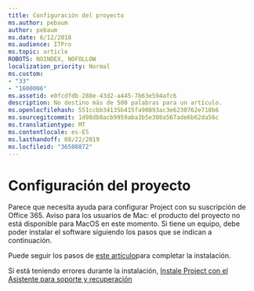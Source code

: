 ```yaml
---
title: Configuración del proyecto
ms.author: pebaum
author: pebaum
ms.date: 6/12/2018
ms.audience: ITPro
ms.topic: article
ROBOTS: NOINDEX, NOFOLLOW
localization_priority: Normal
ms.custom:
- "33"
- "1600006"
ms.assetid: e0fcdfdb-288e-43d2-a445-7b63e594afc6
description: No destino más de 500 palabras para un artículo.
ms.openlocfilehash: 551ccbb34135b415fa90893ac3e6230762e718b6
ms.sourcegitcommit: 1d98db8acb9959aba3b5e308a567ade6b62da56c
ms.translationtype: MT
ms.contentlocale: es-ES
ms.lasthandoff: 08/22/2019
ms.locfileid: "36508872"
---
```

# <a name="setting-up-project"></a>Configuración del proyecto

Parece que necesita ayuda para configurar Project con su suscripción de Office 365.
Aviso para los usuarios de Mac: el producto del proyecto no está disponible para MacOS en este momento. Si tiene un equipo, debe poder instalar el software siguiendo los pasos que se indican a continuación.
  
Puede seguir los pasos de [este artículo](https://support.office.com/article/7059249b-d9fe-4d61-ab96-5c5bf435f281.aspx)para completar la instalación.
  
Si está teniendo errores durante la instalación, [Instale Project con el Asistente para soporte y recuperación](https://aka.ms/SaRA-ProjectSetupScenario)
